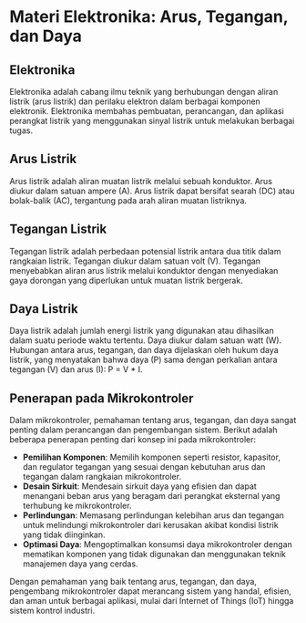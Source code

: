 # Materi Elektronika: Arus, Tegangan, dan Daya

## Elektronika

Elektronika adalah cabang ilmu teknik yang berhubungan dengan aliran listrik (arus listrik) dan perilaku elektron dalam berbagai komponen elektronik. Elektronika membahas pembuatan, perancangan, dan aplikasi perangkat listrik yang menggunakan sinyal listrik untuk melakukan berbagai tugas.

## Arus Listrik

Arus listrik adalah aliran muatan listrik melalui sebuah konduktor. Arus diukur dalam satuan ampere (A). Arus listrik dapat bersifat searah (DC) atau bolak-balik (AC), tergantung pada arah aliran muatan listriknya.

## Tegangan Listrik

Tegangan listrik adalah perbedaan potensial listrik antara dua titik dalam rangkaian listrik. Tegangan diukur dalam satuan volt (V). Tegangan menyebabkan aliran arus listrik melalui konduktor dengan menyediakan gaya dorongan yang diperlukan untuk muatan listrik bergerak.

## Daya Listrik

Daya listrik adalah jumlah energi listrik yang digunakan atau dihasilkan dalam suatu periode waktu tertentu. Daya diukur dalam satuan watt (W). Hubungan antara arus, tegangan, dan daya dijelaskan oleh hukum daya listrik, yang menyatakan bahwa daya (P) sama dengan perkalian antara tegangan (V) dan arus (I): P = V * I.

## Penerapan pada Mikrokontroler

Dalam mikrokontroler, pemahaman tentang arus, tegangan, dan daya sangat penting dalam perancangan dan pengembangan sistem. Berikut adalah beberapa penerapan penting dari konsep ini pada mikrokontroler:

- **Pemilihan Komponen**: Memilih komponen seperti resistor, kapasitor, dan regulator tegangan yang sesuai dengan kebutuhan arus dan tegangan dalam rangkaian mikrokontroler.
- **Desain Sirkuit**: Mendesain sirkuit daya yang efisien dan dapat menangani beban arus yang beragam dari perangkat eksternal yang terhubung ke mikrokontroler.
- **Perlindungan**: Memasang perlindungan kelebihan arus dan tegangan untuk melindungi mikrokontroler dari kerusakan akibat kondisi listrik yang tidak diinginkan.
- **Optimasi Daya**: Mengoptimalkan konsumsi daya mikrokontroler dengan mematikan komponen yang tidak digunakan dan menggunakan teknik manajemen daya yang cerdas.

Dengan pemahaman yang baik tentang arus, tegangan, dan daya, pengembang mikrokontroler dapat merancang sistem yang handal, efisien, dan aman untuk berbagai aplikasi, mulai dari Internet of Things (IoT) hingga sistem kontrol industri.
